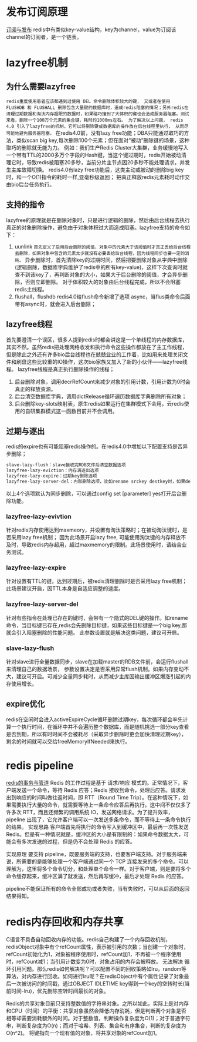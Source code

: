 # 发布订阅原理
[订阅与发布](https://redisbook.readthedocs.io/en/latest/feature/pubsub.html)
redis中有类似key-value结构，key为channel，value为订阅该channel的订阅者，是一个链表。

# lazyfree机制
## 为什么需要lazyfree
`redis重度使用患者应该都遇到过使用 DEL 命令删除体积较大的键， 又或者在使用 FLUSHDB 和 FLUSHALL 删除包含大量键的数据库时，造成redis阻塞的情况；另外redis在清理过期数据和淘汰内存超限的数据时，如果碰巧撞到了大体积的键也会造成服务器阻塞。测试来看，删除一个100万个元素的集合键，耗时约1000ms左右。
为了解决以上问题， redis 4.0 引入了lazyfree的机制，它可以将删除键或数据库的操作放在后台线程里执行， 从而尽可能地避免服务器阻塞。`
在redis4.0前，没有lazy free功能；DBA只能通过取巧的方法，类似scan big key,每次删除100个元素；但在面对“被动”删除键的场景，这种取巧的删除就无能为力。
例如：我们生产Redis Cluster大集群，业务缓慢地写入一个带有TTL的2000多万个字段的Hash键，当这个键过期时，redis开始被动清理它时，导致redis被阻塞20多秒，当前分片主节点因20多秒不能处理请求，并发生主库故障切换。
redis4.0有lazy free功能后，这类主动或被动的删除big key时，和一个O(1)指令的耗时一样,亚毫秒级返回； 把真正释放redis元素耗时动作交由bio后台任务执行。


## 支持的指令
lazyfree的原理就是在删除对象时，只是进行逻辑的删除，然后由后台线程去执行真正的对象删除操作，避免由于对象体积过大而造成阻塞。lazyfree支持的命令如下：
1. uunlink
`首先定义了启用后台删除的阈值，对象中的元素大于该阈值时才真正丢给后台线程去删除，如果对象中包含的元素太少就没有必要丢给后台线程，因为线程同步也要一定的消耗。`
异步删除时，首先清除key的过期时间，然后把要删除对象从字典中删除(逻辑删除，数据库字典维护了redis中的所有key-value)，这样下次查询时就查不到该key了，再判断对象的大小，如果大于后台删除的阈值，才会异步删除，否则立即删除。
对于体积较大的对象由后台线程完成，所以不会阻塞redis主线程。
2. flushall，flushdb
redis4.0给flush命令新增了选项 async，当flus类命令后面带有async时，就会进入后台删除；

## lazyfree线程
首先要澄清一个误区，很多人提到redis时都会讲这是一个单线程的内存数据库，其实不然。虽然redis把处理网络收发和执行命令这些操作都放在了主工作线程，但是除此之外还有许多bio后台线程也在兢兢业业的工作着，比如用来处理关闭文件和刷盘这些比较重的IO操作，这次bio家族又加入了新的小伙伴——lazyfree线程。
lazyfree线程是真正执行删除操作的线程；
1. 后台删除对象，调用decrRefCount来减少对象的引用计数，引用计数为0时会真正的释放资源。
2. 后台清空数据库字典，调用dictRelease循环遍历数据库字典删除所有对象；
3. 后台删除key-slots映射表，原生redis如果运行在集群模式下会用，云redis使用的自研集群模式这一函数目前并不会调用。

## 过期与逐出
redis的expire也有可能阻塞redis操作的。在redis4.0中增加以下配置支持是否异步删除；
```xml
slave-lazy-flush：slave接收完RDB文件后清空数据选项
lazyfree-lazy-eviction：内存满逐出选项
lazyfree-lazy-expire：过期key删除选项
lazyfree-lazy-server-del：内部删除选项，比如rename srckey destkey时，如果destkey存在需要先删除destkey
```
以上4个选项默认为同步删除，可以通过config set [parameter] yes打开后台删除功能。

### lazyfree-lazy-evivtion
针对redis内存使用达到maxmeory，并设置有淘汰策略时；在被动淘汰键时，是否采用lazy free机制；
因为此场景开启lazy free, 可能使用淘汰键的内存释放不及时，导致redis内存超用，超过maxmemory的限制。此场景使用时，请结合业务测试。
### lazyfree-lazy-expire
针对设置有TTL的键，达到过期后，被redis清理删除时是否采用lazy free机制；
此场景建议开启，因TTL本身是自适应调整的速度。
### lazyfree-lazy-server-del
针对有些指令在处理已存在的键时，会带有一个隐式的DEL键的操作。如rename命令，当目标键已存在,redis会先删除目标键，如果这些目标键是一个big key,那就会引入阻塞删除的性能问题。 此参数设置就是解决这类问题，建议可开启。

### slave-lazy-flush
针对slave进行全量数据同步，slave在加载master的RDB文件前，会运行flushall来清理自己的数据场景，
参数设置决定是否采用异常flush机制。如果内存变动不大，建议可开启。可减少全量同步耗时，从而减少主库因输出缓冲区爆涨引起的内存使用增长。

## expire优化
redis在空闲时会进入activeExpireCycle循环删除过期key，每次循环都会率先计算一个执行时间，在循环中并不会遍历整个数据库，而是随机挑选一部分key查看是否到期，所以有时时间不会被耗尽（采取异步删除时更会加快清理过期key），剩余的时间就可以交给freeMemoryIfNeeded来执行。

# redis pipeline
[redis的事务与管道](https://blog.csdn.net/qq_35923749/article/details/85252043)
Redis 的工作过程是基于 请求/响应 模式的。正常情况下，客户端发送一个命令，等待 Redis 应答；Redis 接收到命令，处理后应答。请求发出到响应的时间叫做往返时间，即 RTT（Round Time Trip）。在这种情况下，如果需要执行大量的命令，就需要等待上一条命令应答后再执行。这中间不仅仅多了许多次 RTT，而且还频繁的调用系统 IO，发送网络请求。为了提升效率，pipeline 出现了，它允许客户端可以一次发送多条命令，而不等待上一条命令执行的结果。
实现思路
客户端首先将执行的命令写入到缓冲区中，最后再一次性发送 Redis。但是有一种情况就是，缓冲区的大小是有限制的：如果命令数据太大，可能会有多次发送的过程，但是仍不会处理 Redis 的应答。

实现原理
要支持 pipeline，既要服务端的支持，也要客户端支持。对于服务端来说，所需要的是能够处理一个客户端通过同一个 TCP 连接发来的多个命令。可以理解为，这里将多个命令切分，和处理单个命令一样。对于客户端，则是要将多个命令缓存起来，缓冲区满了就发送，然后再写缓冲，最后才处理 Redis 的应答。

pipeline不能保证所有的命令全部成功或者失败，当有失败时，可以从后面的返回结果得知。

# redis内存回收和内存共享
C语言不具备自动回收内存的功能。redis自己构建了一个内存回收机制，redisObject对象中有个refCount属性，表示被引用的次数；当创建一个对象时，refCount初始化为1，对象被程序使用时，refCount加1，不再被一个程序使用时，refCount减1；当引用计数变为0时，对象占用的内存会被释放。
无法解决 循环引用问题。那么redis如何解决呢？可以配置不同的回收策略如lru，random等算法，对内存进行回收。如何进行lru呢？在redisObject中有个属性记录了对象最后一次被访问的时间戳，通过OBJECT IDLETIME key得到一个key的空转时长(当前时间-lru)，优先删除空转时间最长的对象。

Redis的共享对象目前只支持整数值的字符串对象。之所以如此，实际上是对内存和CPU（时间）的平衡：共享对象虽然会降低内存消耗，但是判断两个对象是否相等却需要消耗额外的时间。对于整数值，判断操作复杂度为O(1)；对于普通字符串，判断复杂度为O(n)；而对于哈希、列表、集合和有序集合，判断的复杂度为O(n^2)。
将键指向一个现有值的对象，将共享对象的refCount加1。